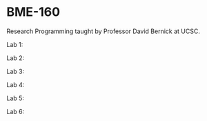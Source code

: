 # BME-160
Research Programming taught by Professor David Bernick at UCSC. 

Lab 1:

Lab 2:

Lab 3:

Lab 4:

Lab 5:

Lab 6:
